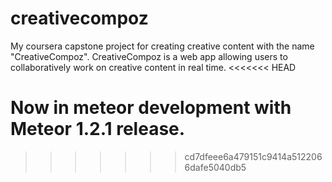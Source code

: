 # creativecompoz
My coursera capstone project for creating creative content with the name "CreativeCompoz".
CreativeCompoz is a web app allowing users to collaboratively work on creative content in real time.
<<<<<<< HEAD

Now in meteor development with Meteor 1.2.1 release. 
=======
>>>>>>> cd7dfeee6a479151c9414a5122066dafe5040db5
